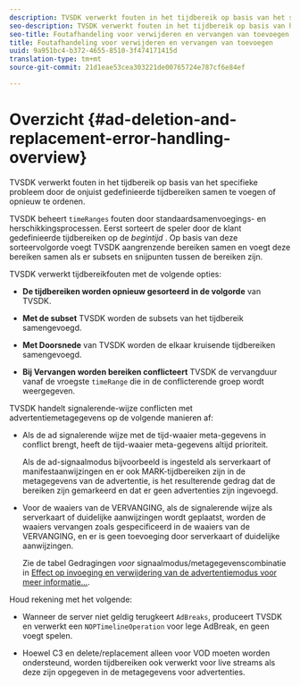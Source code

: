```yaml
---
description: TVSDK verwerkt fouten in het tijdbereik op basis van het specifieke probleem door de onjuist gedefinieerde tijdbereiken samen te voegen of opnieuw te ordenen.
seo-description: TVSDK verwerkt fouten in het tijdbereik op basis van het specifieke probleem door de onjuist gedefinieerde tijdbereiken samen te voegen of opnieuw te ordenen.
seo-title: Foutafhandeling voor verwijderen en vervangen van toevoegen
title: Foutafhandeling voor verwijderen en vervangen van toevoegen
uuid: 9a951bc4-b372-4655-8510-3f474171415d
translation-type: tm+mt
source-git-commit: 21d1eae53cea303221de00765724e787cf6e84ef

---
```



# Overzicht {#ad-deletion-and-replacement-error-handling-overview}

TVSDK verwerkt fouten in het tijdbereik op basis van het specifieke probleem door de onjuist gedefinieerde tijdbereiken samen te voegen of opnieuw te ordenen.

TVSDK beheert `timeRanges` fouten door standaardsamenvoegings- en herschikkingsprocessen. Eerst sorteert de speler door de klant gedefinieerde tijdbereiken op de *begintijd* . Op basis van deze sorteervolgorde voegt TVSDK aangrenzende bereiken samen en voegt deze bereiken samen als er subsets en snijpunten tussen de bereiken zijn.

TVSDK verwerkt tijdbereikfouten met de volgende opties:

* **De tijdbereiken worden opnieuw gesorteerd in de volgorde** van TVSDK.

* **Met de subset** TVSDK worden de subsets van het tijdbereik samengevoegd.

* **Met Doorsnede** van TVSDK worden de elkaar kruisende tijdbereiken samengevoegd.

* **Bij Vervangen worden bereiken conflicteert** TVSDK de vervangduur vanaf de vroegste `timeRange` die in de conflicterende groep wordt weergegeven.

TVSDK handelt signalerende-wijze conflicten met advertentiemetagegevens op de volgende manieren af:

* Als de ad signalerende wijze met de tijd-waaier meta-gegevens in conflict brengt, heeft de tijd-waaier meta-gegevens altijd prioriteit.

   Als de ad-signaalmodus bijvoorbeeld is ingesteld als serverkaart of manifestaanwijzingen en er ook MARK-tijdbereiken zijn in de metagegevens van de advertentie, is het resulterende gedrag dat de bereiken zijn gemarkeerd en dat er geen advertenties zijn ingevoegd.
* Voor de waaiers van de VERVANGING, als de signalerende wijze als serverkaart of duidelijke aanwijzingen wordt geplaatst, worden de waaiers vervangen zoals gespecificeerd in de waaiers van de VERVANGING, en er is geen toevoeging door serverkaart of duidelijke aanwijzingen.

   Zie de tabel Gedragingen *voor* signaalmodus/metagegevenscombinatie in [Effect op invoeging en verwijdering van de advertentiemodus voor meer informatie...](../../../../tvsdk-2.7-for-android/ad-insertion/delete-replace-content-vod/c-psdk-android-2.7-signaling-mode-metadata-combos-android.md#c_psdk_signaling-mode-metadata-combos-android).

Houd rekening met het volgende:

* Wanneer de server niet geldig terugkeert `AdBreaks`, produceert TVSDK en verwerkt een `NOPTimelineOperation` voor lege AdBreak, en geen voegt spelen.

* Hoewel C3 en delete/replacement alleen voor VOD moeten worden ondersteund, worden tijdbereiken ook verwerkt voor live streams als deze zijn opgegeven in de metagegevens voor advertenties.

